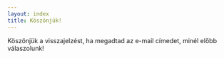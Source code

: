```yaml
---
layout: index
title: Köszönjük!
---
```


Köszönjük a visszajelzést, ha megadtad az e-mail címedet, minél előbb válaszolunk!

